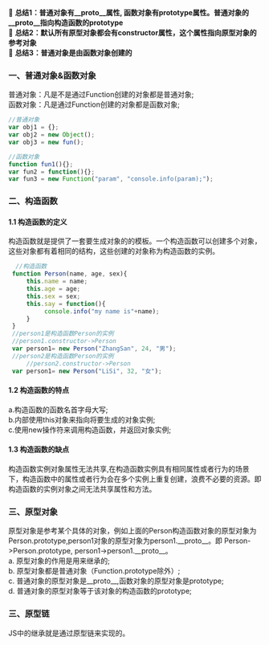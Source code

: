 :pushpin: **总结1：普通对象有__proto__属性, 函数对象有prototype属性。普通对象的__proto__指向构造函数的prototype**   
:pushpin: **总结2：默认所有原型对象都会有constructor属性，这个属性指向原型对象的参考对象**    
:pushpin: **总结3：普通对象是由函数对象创建的**       
### 一、普通对象&函数对象
普通对象：凡是不是通过Function创建的对象都是普通对象;  
函数对象：凡是通过Function创建的对象都是函数对象;
```javascript
//普通对象
var obj1 = {};
var obj2 = new Object();
var obj3 = new fun();

//函数对象
function fun1(){};
var fun2 = function(){};
var fun3 = new Function("param", "console.info(param);");
```

### 二、构造函数
#### 1.1 构造函数的定义 
构造函数就是提供了一套要生成对象的的模板。一个构造函数可以创建多个对象，这些对象都有着相同的结构，这些创建的对象称为构造函数的实例。
   ``` javascript
     //构造函数   
    function Person(name, age, sex){
        this.name = name;
        this.age = age;
        this.sex = sex;
        this.say = function(){
             console.info("my name is"+name);
        }
    }
	//person1是构造函数Person的实例
	//person1.constructor->Person
    var person1= new Person("ZhangSan", 24, "男");
	//person2是构造函数Person的实例
        //person2.constructor->Person
    var person1= new Person("LiSi", 32, "女");
   ``` 
  #### 1.2 构造函数的特点
  a.构造函数的函数名首字母大写;  
  b.内部使用this对象来指向将要生成的对象实例;  
  c.使用new操作符来调用构造函数，并返回对象实例;  
  #### 1.3 构造函数的缺点  
   构造函数实例对象属性无法共享,在构造函数实例具有相同属性或者行为的场景下，构造函数中的属性或者行为会在多个实例上重复创建，浪费不必要的资源。即构造函数的实例对象之间无法共享属性和方法。
### 三、原型对象
原型对象是参考某个具体的对象，例如上面的Person构造函数对象的原型对象为Person.prototype,person1对象的原型对象为person1.\_\_proto\_\_。即 Person->Person.prototype, person1->person1.\_\_proto\_\_。  
a. 原型对象的作用是用来继承的;      
b. 原型对象都是普通对象（Function.prototype除外）;  
c. 普通对象的原型对象是\_\_proto\_\_,函数对象的原型对象是prototype;  
d. 普通对象的原型对象等于该对象的构造函数的prototype;
### 三、原型链
JS中的继承就是通过原型链来实现的。
		
		
